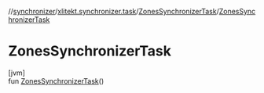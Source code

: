 //[synchronizer](../../../index.md)/[xlitekt.synchronizer.task](../index.md)/[ZonesSynchronizerTask](index.md)/[ZonesSynchronizerTask](-zones-synchronizer-task.md)

# ZonesSynchronizerTask

[jvm]\
fun [ZonesSynchronizerTask](-zones-synchronizer-task.md)()
